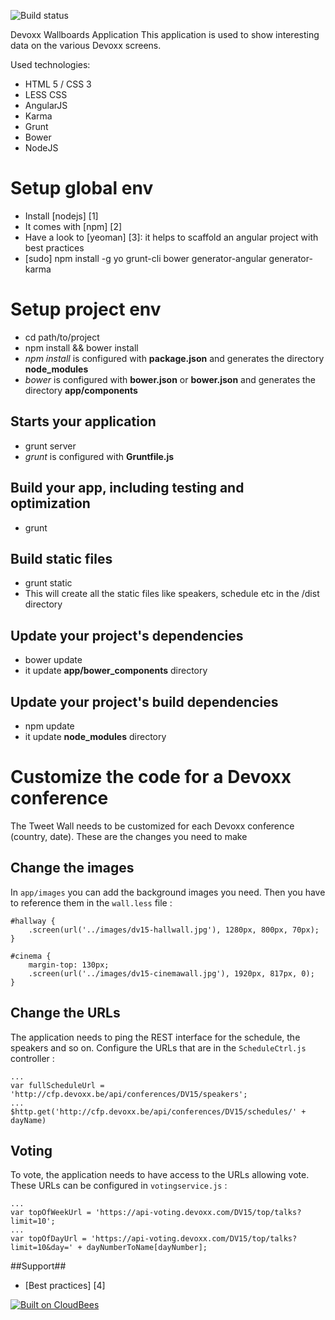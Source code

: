 ![Build status](https://devoxx.ci.cloudbees.com/job/cfp-speaker/badge/icon)

Devoxx Wallboards Application
This application is used to show interesting data on the various Devoxx screens.

Used technologies:
- HTML 5 / CSS 3
- LESS CSS
- AngularJS
- Karma
- Grunt
- Bower
- NodeJS

# Setup global env

- Install [nodejs] [1]
 - It comes with [npm] [2]
- Have a look to [yeoman] [3]: it helps to scaffold an angular project with best practices
- [sudo] npm install -g yo grunt-cli bower generator-angular generator-karma

# Setup project env
- cd path/to/project
- npm install && bower install
 - *npm install* is configured with **package.json** and generates the directory **node_modules**
 - *bower* is configured with **bower.json** or **bower.json** and generates the directory **app/components**

## Starts your application

- grunt server
 - *grunt* is configured with **Gruntfile.js**

## Build your app, including testing and optimization

 - grunt
 
## Build static files

 - grunt static
 - This will create all the static files like speakers, schedule etc in the /dist directory

## Update your project's dependencies
- bower update
- it update **app/bower_components** directory

## Update your project's build dependencies
- npm update
 - it update **node_modules** directory

# Customize the code for a Devoxx conference

The Tweet Wall needs to be customized for each Devoxx conference (country, date). These are the changes you need to make

## Change the images

In `app/images` you can add the background images you need. Then you have to reference them in the `wall.less` file : 

    #hallway {
        .screen(url('../images/dv15-hallwall.jpg'), 1280px, 800px, 70px);
    }
    
    #cinema {
        margin-top: 130px;
        .screen(url('../images/dv15-cinemawall.jpg'), 1920px, 817px, 0);
    }


## Change the URLs

The application needs to ping the REST interface for the schedule, the speakers and so on. Configure the URLs that are in the `ScheduleCtrl.js` controller :

    ...
    var fullScheduleUrl = 'http://cfp.devoxx.be/api/conferences/DV15/speakers';
    ...
    $http.get('http://cfp.devoxx.be/api/conferences/DV15/schedules/' + dayName)

## Voting
 
To vote, the application needs to have access to the URLs allowing vote. These URLs can be configured in `votingservice.js` : 

    ...
    var topOfWeekUrl = 'https://api-voting.devoxx.com/DV15/top/talks?limit=10';
    ...
    var topOfDayUrl = 'https://api-voting.devoxx.com/DV15/top/talks?limit=10&day=' + dayNumberToName[dayNumber];
 
##Support##
- [Best practices] [4]

[![Built on CloudBees](http://www.cloudbees.com/sites/default/files/Button-Built-on-CB-1.png)](https://devoxx.ci.cloudbees.com/job/cfp-speaker/)

